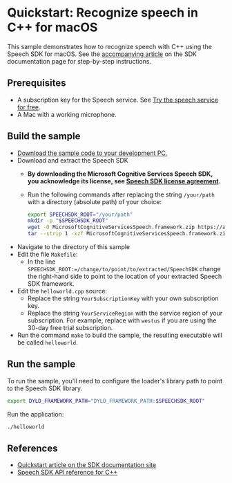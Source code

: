 # Quickstart: Recognize speech in C++ for macOS

This sample demonstrates how to recognize speech with C++ using the Speech SDK for macOS.
See the [accompanying article](https://docs.microsoft.com/azure/cognitive-services/speech-service/quickstart-cpp-macos) on the SDK documentation page for step-by-step instructions.

## Prerequisites

* A subscription key for the Speech service. See [Try the speech service for free](https://docs.microsoft.com/azure/cognitive-services/speech-service/get-started).
* A Mac with a working microphone.

## Build the sample

* [Download the sample code to your development PC.](../../README.md#get-the-samples)
* Download and extract the Speech SDK
  * **By downloading the Microsoft Cognitive Services Speech SDK, you acknowledge its license, see [Speech SDK license agreement](https://aka.ms/csspeech/license201809).**
  * Run the following commands after replacing the string `/your/path` with a directory (absolute path) of your choice:

    ```sh
    export SPEECHSDK_ROOT="/your/path"
    mkdir -p "$SPEECHSDK_ROOT"
    wget -O MicrosoftCognitiveServicesSpeech.framework.zip https://aka.ms/csspeech/macosbinary
    tar --strip 1 -xzf MicrosoftCognitiveServicesSpeech.framework.zip -C "$SPEECHSDK_ROOT"
    ```
* Navigate to the directory of this sample
* Edit the file `Makefile`:
  * In the line `SPEECHSDK_ROOT:=/change/to/point/to/extracted/SpeechSDK` change the right-hand side to point to the location of your extracted Speech SDK framework.
* Edit the `helloworld.cpp` source:
  * Replace the string `YourSubscriptionKey` with your own subscription key.
  * Replace the string `YourServiceRegion` with the service region of your subscription.
    For example, replace with `westus` if you are using the 30-day free trial subscription.
* Run the command `make` to build the sample, the resulting executable will be called `helloworld`.

## Run the sample

To run the sample, you'll need to configure the loader's library path to point to the Speech SDK library.

```sh
export DYLD_FRAMEWORK_PATH="DYLD_FRAMEWORK_PATH:$SPEECHSDK_ROOT"
```

Run the application:

```sh
./helloworld
```

## References

* [Quickstart article on the SDK documentation site](https://docs.microsoft.com/azure/cognitive-services/speech-service/quickstart-cpp-macos)
* [Speech SDK API reference for C++](https://aka.ms/csspeech/cppref)
